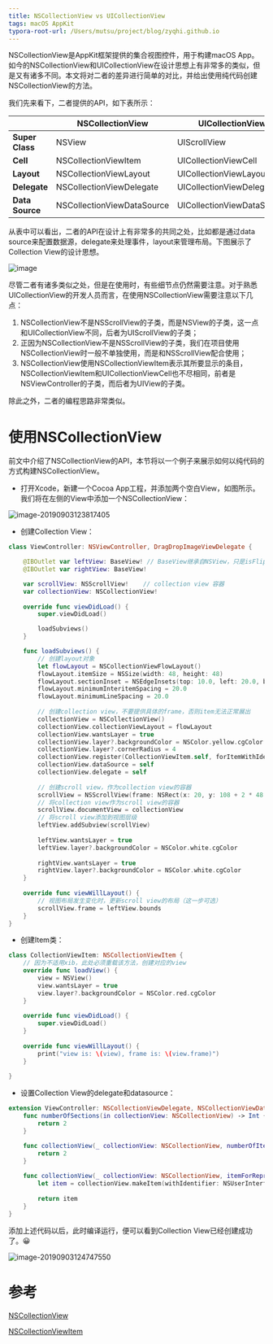 ```yaml
---
title: NSCollectionView vs UICollectionView
tags: macOS AppKit
typora-root-url: /Users/mutsu/project/blog/zyqhi.github.io
---
```


NSCollectionView是AppKit框架提供的集合视图控件，用于构建macOS App。如今的NSCollectionView和UICollectionView在设计思想上有非常多的类似，但是又有诸多不同。本文将对二者的差异进行简单的对比，并给出使用纯代码创建NSCollectionView的方法。

我们先来看下，二者提供的API，如下表所示：

|                 | **NSCollectionView**       | **UICollectionView**       |
| --------------- | -------------------------- | -------------------------- |
| **Super Class** | NSView                     | UIScrollView               |
| **Cell**        | NSCollectionViewItem       | UICollectionViewCell       |
| **Layout**      | NSCollectionViewLayout     | UICollectionViewLayout     |
| **Delegate**    | NSCollectionViewDelegate   | UICollectionViewDelegate   |
| **Data Source** | NSCollectionViewDataSource | UICollectionViewDataSource |

从表中可以看出，二者的API在设计上有非常多的共同之处，比如都是通过data source来配置数据源，delegate来处理事件，layout来管理布局。下图展示了Collection View的设计思想。

![image](/../../../../../../../media/2019-09-03-comparing-nscollectionview-and-uicollectionview/cv_objects_2x_37439bb5-da91-4db6-a7f0-03c4046877f4.png)



尽管二者有诸多类似之处，但是在使用时，有些细节点仍然需要注意。对于熟悉UICollectionView的开发人员而言，在使用NSCollectionView需要注意以下几点：

1. NSCollectionView不是NSScrollView的子类，而是NSView的子类，这一点和UICollectionView不同，后者为UIScrollView的子类；
2. 正因为NSCollectionView不是NSScrollView的子类，我们在项目使用NSCollectionView时一般不单独使用，而是和NSScrollView配合使用；
3. NSCollectionView使用NSCollectionViewItem表示其所要显示的条目，NSCollectionViewItem和UICollectionViewCell也不尽相同，前者是NSViewController的子类，而后者为UIView的子类。

除此之外，二者的编程思路非常类似。

# 使用NSCollectionView

前文中介绍了NSCollectionView的API，本节将以一个例子来展示如何以纯代码的方式构建NSCollectionView。

- 打开Xcode，新建一个Cocoa App工程，并添加两个空白View，如图所示。我们将在左侧的View中添加一个NSCollectionView：

![image-20190903123817405](/../../../../../../../media/2019-09-03-comparing-nscollectionview-and-uicollectionview/image-20190903123817405.png)

- 创建Collection View：

```swift
class ViewController: NSViewController, DragDropImageViewDelegate {

    @IBOutlet var leftView: BaseView! // BaseView继承自NSView，只是isFlipped为true
    @IBOutlet var rightView: BaseView!

    var scrollView: NSScrollView!    // collection view 容器
    var collectionView: NSCollectionView! 
    
    override func viewDidLoad() {
        super.viewDidLoad()

        loadSubviews()
    }

    func loadSubviews() {
        // 创建layout对象
        let flowLayout = NSCollectionViewFlowLayout()
        flowLayout.itemSize = NSSize(width: 48, height: 48)
        flowLayout.sectionInset = NSEdgeInsets(top: 10.0, left: 20.0, bottom: 10.0, right: 20.0)
        flowLayout.minimumInteritemSpacing = 20.0
        flowLayout.minimumLineSpacing = 20.0
       
        // 创建collection view，不要提供具体的frame，否则item无法正常展出
        collectionView = NSCollectionView()
        collectionView.collectionViewLayout = flowLayout
        collectionView.wantsLayer = true
        collectionView.layer?.backgroundColor = NSColor.yellow.cgColor
        collectionView.layer?.cornerRadius = 4
        collectionView.register(CollectionViewItem.self, forItemWithIdentifier: NSUserInterfaceItemIdentifier(rawValue: "CollectionViewItem"))
        collectionView.dataSource = self
        collectionView.delegate = self
        
        // 创建scroll view，作为collection view的容器
        scrollView = NSScrollView(frame: NSRect(x: 20, y: 108 + 2 * 48 + 3 * 15, width: 48 * 5 + 60, height: 120))
        // 将collection view作为scroll view的容器
        scrollView.documentView = collectionView
        // 将scroll view添加到视图层级
        leftView.addSubview(scrollView)
        
        leftView.wantsLayer = true
        leftView.layer?.backgroundColor = NSColor.white.cgColor
        
        rightView.wantsLayer = true
        rightView.layer?.backgroundColor = NSColor.white.cgColor
    }
    
    override func viewWillLayout() {
        // 视图布局发生变化时，更新scroll view的布局（这一步可选）
        scrollView.frame = leftView.bounds
    }
}
```

- 创建Item类：

``` swift
class CollectionViewItem: NSCollectionViewItem {
    // 因为不适用xib，此处必须重载该方法，创建对应的view
    override func loadView() {
        view = NSView()
        view.wantsLayer = true
        view.layer?.backgroundColor = NSColor.red.cgColor
    }
    
    override func viewDidLoad() {
        super.viewDidLoad()
    }
    
    override func viewWillLayout() {
        print("view is: \(view), frame is: \(view.frame)")
    }
    
}
```

- 设置Collection View的delegate和datasource：

``` swift
extension ViewController: NSCollectionViewDelegate, NSCollectionViewDataSource {
    func numberOfSections(in collectionView: NSCollectionView) -> Int {
        return 2
    }

    func collectionView(_ collectionView: NSCollectionView, numberOfItemsInSection section: Int) -> Int {
        return 2
    }
    
    func collectionView(_ collectionView: NSCollectionView, itemForRepresentedObjectAt indexPath: IndexPath) -> NSCollectionViewItem {
        let item = collectionView.makeItem(withIdentifier: NSUserInterfaceItemIdentifier(rawValue: "CollectionViewItem"), for: indexPath) as! CollectionViewItem
        
        return item
    }   
}
```

添加上述代码以后，此时编译运行，便可以看到Collection View已经创建成功了。😀

![image-20190903124747550](/../../../../../../../media/2019-09-03-comparing-nscollectionview-and-uicollectionview/image-20190903124747550.png)

# 参考

[NSCollectionView](https://developer.apple.com/documentation/appkit/nscollectionview)

[NSCollectionViewItem](https://developer.apple.com/documentation/appkit/nscollectionviewitem)